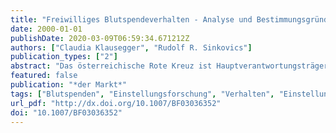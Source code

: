 ```yaml
---
title: "Freiwilliges Blutspendeverhalten - Analyse und Bestimmungsgründe Sozial Motivierten Verhaltens"
date: 2000-01-01
publishDate: 2020-03-09T06:59:34.671212Z
authors: ["Claudia Klausegger", "Rudolf R. Sinkovics"]
publication_types: ["2"]
abstract: "Das österreichische Rote Kreuz ist Hauptverantwortungsträger für die Aufbringung der lebenswichtigen Ressource Blut in Österreich. Das Blutspendesystem basiert auf Freiwilligkeit, also unentgeltlichen Spenden von Privatpersonen. Für die langfristige Sicherung des Spendenpools sowie für die kurzfristige Versorgung mit Blut bei Engpässen, wie etwa Unfall- und Notsituationen, ist die Kenntnis der komplexen Einflußgrößen auf das Blutspendeverhalten eine zentrale Voraussetzung. Die vorliegende Arbeit setzt sich mit den Beziehungen zwischen der Einstellung zum Blutspenden, der Verhaltensabsicht und dem tatsächlichen Blutspendeverhalten auseinander. Auf der Grundlage einer repräsentativen Befragung von 1360 Österreichern werden vermutete Zusammenhänge analysiert und darauf aufbauend Handlungsempfehlungen für das Management von Blutspendeorganisationen abgeleitet."
featured: false
publication: "*der Markt*"
tags: ["Blutspenden", "Einstellungsforschung", "Verhalten", "Einstellung und Verhalten", "blood donation", "consumer behavior", "attitude measurement", ""]
url_pdf: "http://dx.doi.org/10.1007/BF03036352"
doi: "10.1007/BF03036352"
---
```


